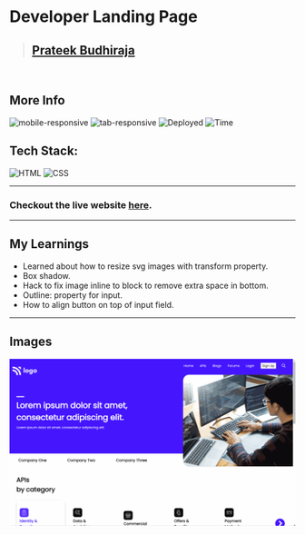 # Developer Landing Page

> ## [Prateek Budhiraja](https://prateekbudhiraja.in)

<br/>

## More Info

![mobile-responsive](https://img.shields.io/badge/Mobile%20Responsive-Yes-green)
![tab-responsive](https://img.shields.io/badge/Tablet%20Responsive-No-red)
![Deployed](https://img.shields.io/badge/Deployed-Yes-green)
![Time](https://img.shields.io/badge/Time%20Taken-4hrs-green)

## Tech Stack:

![HTML](https://img.shields.io/badge/html-3670A0?style=for-the-badge&logo=html5&logoColor=white)
![CSS](https://img.shields.io/badge/CSS-%234ea94b.svg?style=for-the-badge&logo=css3&logoColor=white)

---

### Checkout the live website [here](dev-landing-gules.vercel.app/).

---

## My Learnings

- Learned about how to resize svg images with transform property.
- Box shadow.
- Hack to fix image inline to block to remove extra space in bottom.
- Outline: property for input.
- How to align button on top of input field.

---

## Images

<p align="center">
<img src="./images/desktop.gif" max-width=600px>
</p>
